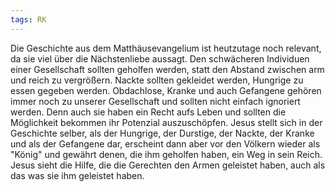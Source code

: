 ```yaml
---
tags: RK
---
```

Die Geschichte aus dem Matthäusevangelium ist heutzutage noch relevant, da sie viel über die Nächstenliebe aussagt.
Den schwächeren Individuen einer Gesellschaft sollten geholfen werden, statt den Abstand zwischen arm und reich zu vergrößern. Nackte sollten gekleidet werden, Hungrige zu essen gegeben werden. Obdachlose, Kranke und auch Gefangene gehören immer noch zu unserer Gesellschaft und sollten nicht einfach ignoriert werden. Denn auch sie haben ein Recht aufs Leben und sollten die Möglichkeit bekommen ihr Potenzial auszuschöpfen. Jesus stellt sich in der Geschichte selber, als der Hungrige, der Durstige, der Nackte, der Kranke und als der Gefangene dar, erscheint dann aber vor den Völkern wieder als "König" und gewährt denen, die ihm geholfen haben, ein Weg in sein Reich. Jesus sieht die Hilfe, die die Gerechten den Armen geleistet haben, auch als das was sie ihm geleistet haben.